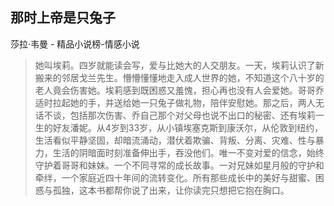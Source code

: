 ## 那时上帝是只兔子

莎拉·韦曼  -  精品小说榜-情感小说

> 她叫埃莉。四岁就能读会写，爱与比她大的人交朋友。一天，埃莉认识了新搬来的邻居戈兰先生。懵懵懂懂地走入成人世界的她，不知道这个八十岁的老人竟会伤害她。埃莉感到既困惑又羞愧，担心再也没有人会爱她。哥哥乔适时拉起她的手，并送给她一只兔子做礼物，陪伴安慰她。那之后，两人无话不谈，包括那次伤害、乔自己那个对父母也说不出口的秘密、还有埃莉一生的好友潘妮。从4岁到33岁，从小镇埃塞克斯到康沃尔，从伦敦到纽约，生活看似平静坚固，却暗流涌动，潜伏着欺骗、背叛、分离、灾难、性与暴力，生活的阴暗面时刻准备伸出手，吞没他们。唯一不变对爱的信念，始终守护着哥哥和妹妹。一个不同寻常的成长故事。一对兄妹如星月般的守护和牵绊，一个家庭近四十年间的流转变化。所有那些成长中的美好与甜蜜、困惑与孤独，这本书都帮你说了出来，让你读完只想把它抱在胸口。
